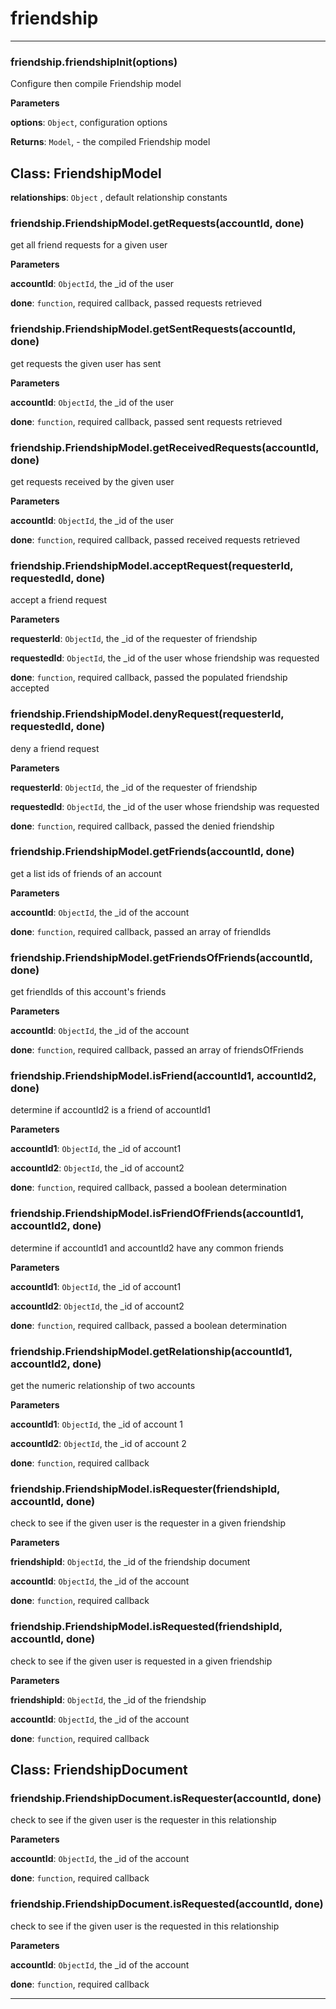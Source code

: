 # friendship





* * *

### friendship.friendshipInit(options) 

Configure then compile Friendship model

**Parameters**

**options**: `Object`, configuration options

**Returns**: `Model`, - the compiled Friendship model


## Class: FriendshipModel


**relationships**: `Object` , default relationship constants
### friendship.FriendshipModel.getRequests(accountId, done) 

get all friend requests for a given user

**Parameters**

**accountId**: `ObjectId`, the _id of the user

**done**: `function`, required callback, passed requests retrieved


### friendship.FriendshipModel.getSentRequests(accountId, done) 

get requests the given user has sent

**Parameters**

**accountId**: `ObjectId`, the _id of the user

**done**: `function`, required callback, passed sent requests retrieved


### friendship.FriendshipModel.getReceivedRequests(accountId, done) 

get requests received by the given user

**Parameters**

**accountId**: `ObjectId`, the _id of the user

**done**: `function`, required callback, passed received requests retrieved


### friendship.FriendshipModel.acceptRequest(requesterId, requestedId, done) 

accept a friend request

**Parameters**

**requesterId**: `ObjectId`, the _id of the requester of friendship

**requestedId**: `ObjectId`, the _id of the user whose friendship was requested

**done**: `function`, required callback, passed the populated friendship accepted


### friendship.FriendshipModel.denyRequest(requesterId, requestedId, done) 

deny a friend request

**Parameters**

**requesterId**: `ObjectId`, the _id of the requester of friendship

**requestedId**: `ObjectId`, the _id of the user whose friendship was requested

**done**: `function`, required callback, passed the denied friendship


### friendship.FriendshipModel.getFriends(accountId, done) 

get a list ids of friends of an account

**Parameters**

**accountId**: `ObjectId`, the _id of the account

**done**: `function`, required callback, passed an array of friendIds


### friendship.FriendshipModel.getFriendsOfFriends(accountId, done) 

get friendIds of this account's friends

**Parameters**

**accountId**: `ObjectId`, the _id of the account

**done**: `function`, required callback, passed an array of friendsOfFriends


### friendship.FriendshipModel.isFriend(accountId1, accountId2, done) 

determine if accountId2 is a friend of accountId1

**Parameters**

**accountId1**: `ObjectId`, the _id of account1

**accountId2**: `ObjectId`, the _id of account2

**done**: `function`, required callback, passed a boolean determination


### friendship.FriendshipModel.isFriendOfFriends(accountId1, accountId2, done) 

determine if accountId1 and accountId2 have any common friends

**Parameters**

**accountId1**: `ObjectId`, the _id of account1

**accountId2**: `ObjectId`, the _id of account2

**done**: `function`, required callback, passed a boolean determination


### friendship.FriendshipModel.getRelationship(accountId1, accountId2, done) 

get the numeric relationship of two accounts

**Parameters**

**accountId1**: `ObjectId`, the _id of account 1

**accountId2**: `ObjectId`, the _id of account 2

**done**: `function`, required callback


### friendship.FriendshipModel.isRequester(friendshipId, accountId, done) 

check to see if the given user is the requester in a given friendship

**Parameters**

**friendshipId**: `ObjectId`, the _id of the friendship document

**accountId**: `ObjectId`, the _id of the account

**done**: `function`, required callback


### friendship.FriendshipModel.isRequested(friendshipId, accountId, done) 

check to see if the given user is requested in a given friendship

**Parameters**

**friendshipId**: `ObjectId`, the _id of the friendship

**accountId**: `ObjectId`, the _id of the account

**done**: `function`, required callback



## Class: FriendshipDocument


### friendship.FriendshipDocument.isRequester(accountId, done) 

check to see if the given user is the requester in this relationship

**Parameters**

**accountId**: `ObjectId`, the _id of the account

**done**: `function`, required callback


### friendship.FriendshipDocument.isRequested(accountId, done) 

check to see if the given user is the requested in this relationship

**Parameters**

**accountId**: `ObjectId`, the _id of the account

**done**: `function`, required callback




* * *










